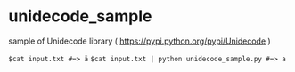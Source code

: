 # unidecode_sample
sample of Unidecode library ( <https://pypi.python.org/pypi/Unidecode> )

`$cat input.txt #=> ä`
`$cat input.txt | python unidecode_sample.py #=> a`



